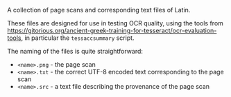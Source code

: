 A collection of page scans and corresponding text files of Latin.

These files are designed for use in testing OCR quality, using the tools from https://gitorious.org/ancient-greek-training-for-tesseract/ocr-evaluation-tools, in particular the `tessaccsummary` script.

The naming of the files is quite straightforward:

 * `<name>.png` - the page scan
 * `<name>.txt` - the correct UTF-8 encoded text corresponding to the page scan
 * `<name>.src` - a text file describing the provenance of the page scan
